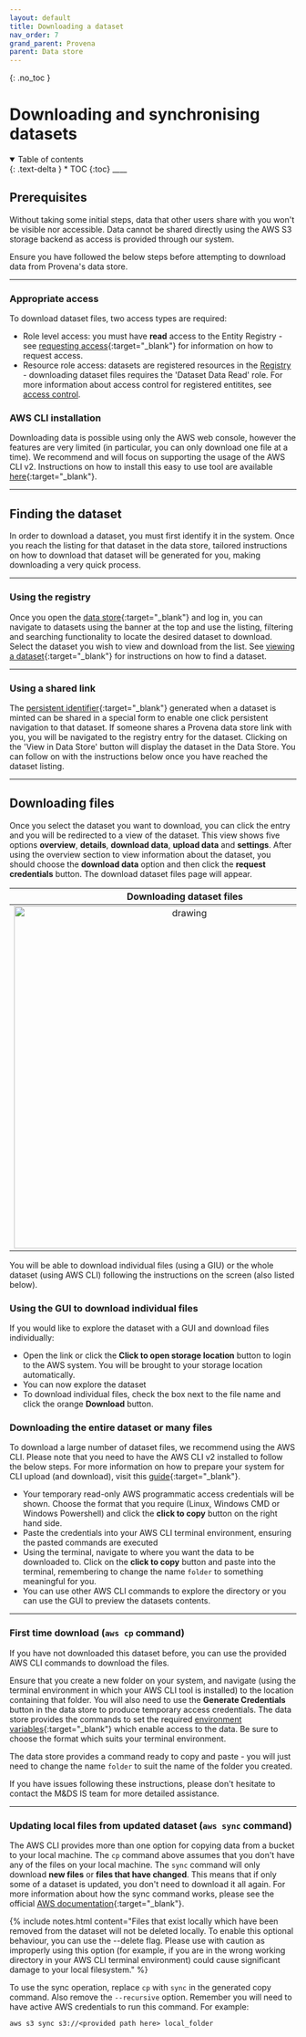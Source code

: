 ```yaml
---
layout: default
title: Downloading a dataset
nav_order: 7
grand_parent: Provena
parent: Data store
---
```


{: .no_toc }

# Downloading and synchronising datasets

<details  open markdown="block">
  <summary>
    Table of contents
  </summary>
{: .text-delta }
* TOC
{:toc}
____
</details>

## Prerequisites

Without taking some initial steps, data that other users share with you won't be visible nor accessible. Data cannot be shared directly using the AWS S3 storage backend as access is provided through our system.

Ensure you have followed the below steps before attempting to download data from Provena's data store.

---

### Appropriate access

To download dataset files, two access types are required:

-   Role level access: you must have **read** access to the Entity Registry - see [requesting access](../getting-started-is/requesting-access-is.html){:target="\_blank"} for information on how to request access.
-   Resource role access: datasets are registered resources in the [Registry](../provenance/registry/overview) - downloading dataset files requires the 'Dataset Data Read' role. For more information about access control for registered entitites, see [access control](../provenance/registry/access-control).

### AWS CLI installation

Downloading data is possible using only the AWS web console, however the features are very limited (in particular, you can only download one file at a time). We recommend and will focus on supporting the usage of the AWS CLI v2. Instructions on how to install this easy to use tool are available [here](setting-up-the-aws-cli.html){:target="\_blank"}.

---

## Finding the dataset

In order to download a dataset, you must first identify it in the system. Once you reach the listing for that dataset in the data store, tailored instructions on how to download that dataset will be generated for you, making downloading a very quick process.

---

### Using the registry

Once you open the [data store](https://data.mds.gbrrestoration.org){:target="\_blank"} and log in, you can navigate to datasets using the banner at the top and use the listing, filtering and searching functionality to locate the desired dataset to download. Select the dataset you wish to view and download from the list. See [viewing a dataset](../data-store/viewing-a-dataset.md){:target="\_blank"} for instructions on how to find a dataset.

---

### Using a shared link

The [persistent identifier](../digital-object-identifiers.html){:target="\_blank"} generated when a dataset is minted can be shared in a special form to enable one click persistent navigation to that dataset. If someone shares a Provena data store link with you, you will be navigated to the registry entry for the dataset. Clicking on the 'View in Data Store' button will display the dataset in the Data Store. You can follow on with the instructions below once you have reached the dataset listing.

---

## Downloading files

Once you select the dataset you want to download, you can click the entry and you will be redirected to a view of the dataset. This view shows five options **overview**, **details**, **download data**, **upload data** and **settings**. After using the overview section to view information about the dataset, you should choose the **download data** option and then click the **request credentials** button.
The download dataset files page will appear.

|                                   Downloading dataset files                                    |
| :--------------------------------------------------------------------------------------------: |
| <img src="../../assets/images/data_store/downloadDatasetFiles.png" alt="drawing" width="600"/> |

You will be able to download individual files (using a GIU) or the whole dataset (using AWS CLI) following the instructions on the screen (also listed below).

### Using the GUI to download individual files

If you would like to explore the dataset with a GUI and download files individually:

-   Open the link or click the **Click to open storage location** button to login to the AWS system. You will be brought to your storage location automatically.
-   You can now explore the dataset
-   To download individual files, check the box next to the file name and click the orange **Download** button.

### Downloading the entire dataset or many files

To download a large number of dataset files, we recommend using the AWS CLI.
Please note that you need to have the AWS CLI v2 installed to follow the below steps. For more information on how to prepare your system for CLI upload (and download), visit this [guide](setting-up-the-aws-cli.html){:target="\_blank"}.

-   Your temporary read-only AWS programmatic access credentials will be shown. Choose the format that you require (Linux, Windows CMD or Windows Powershell) and click the **click to copy** button on the right hand side.
-   Paste the credentials into your AWS CLI terminal environment, ensuring the pasted commands are executed
-   Using the terminal, navigate to where you want the data to be downloaded to. Click on the **click to copy** button and paste into the terminal, remembering to change the name `folder` to something meaningful for you.
-   You can use other AWS CLI commands to explore the directory or you can use the GUI to preview the datasets contents.

---

### First time download (`aws cp` command)

If you have not downloaded this dataset before, you can use the provided AWS CLI commands to download the files.

Ensure that you create a new folder on your system, and navigate (using the terminal environment in which your AWS CLI tool is installed) to the location containing that folder. You will also need to use the **Generate Credentials** button in the data store to produce temporary access credentials. The data store provides the commands to set the required [environment variables](https://docs.aws.amazon.com/cli/latest/userguide/cli-configure-envvars.html){:target="\_blank"} which enable access to the data. Be sure to choose the format which suits your terminal environment.

The data store provides a command ready to copy and paste - you will just need to change the name `folder` to suit the name of the folder you created.

If you have issues following these instructions, please don't hesitate to contact the M&DS IS team for more detailed assistance.

---

### Updating local files from updated dataset (`aws sync` command)

The AWS CLI provides more than one option for copying data from a bucket to your local machine. The `cp` command above assumes that you don't have any of the files on your local machine. The `sync` command will only download **new files** or **files that have changed**. This means that if only some of a dataset is updated, you don't need to download it all again. For more information about how the sync command works, please see the official [AWS documentation](https://docs.aws.amazon.com/cli/latest/reference/s3/sync.html){:target="\_blank"}.

{% include notes.html content="Files that exist locally which have been removed from the dataset will not be deleted locally. To enable this optional behaviour, you can use the --delete flag. Please use with caution as improperly using this option (for example, if you are in the wrong working directory in your AWS CLI terminal environment) could cause significant damage to your local filesystem." %}

To use the sync operation, replace `cp` with `sync` in the generated copy command. Also remove the `--recursive` option. Remember you will need to have active AWS credentials to run this command. For example:

```
aws s3 sync s3://<provided path here> local_folder
```
